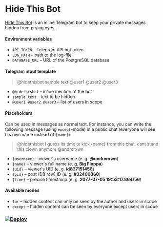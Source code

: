 # Hide This Bot
[Hide This Bot](https://t.me/hidethisbot) is an inline Telegram bot to keep your private messages hidden from prying eyes.

#### Environment variables
- `API_TOKEN` – Telegram API bot token
- `LOG_PATH` – path to the log-file
- `DATABASE_URL` – URL of the PostgreSQL database

#### Telegram input template
> @hidethisbot sample text @user1 @user2 @user3
- `@hidethisbot` – inline mention of the bot
- `sample text` – text to be hidden
- `@user1 @user2 @user3` – list of users in scope

#### Placeholders
Can be used in messages as normal text. For instance, you can write the following message (using `except`-mode) in a public chat (everyone will see his own name instead of `{name}`):
> @hidethisbot I guess its time to kick {name} from this chat. cant stand this clown anymore @undrcrxwn
- `{username}` – viewer's username (e. g. **@undrcrxwn**)
- `{name}` – viewer's full name (e. g. **Big Floppa**)
- `{uid}` – viewer's UID (e. g. **id837151456**)
- `{pid}` – post (DB row) ID (e. g. **#32400360**)
- `{time}` – precise timestamp (e. g. **2077-07-05 19:53:17.864156**)

#### Available modes
- `for` – hidden content can only be seen by the author and users in scope
- `except` – hidden content can be seen by everyone except users in scope

### [![Deploy](https://www.herokucdn.com/deploy/button.svg)](https://heroku.com/deploy?template=https://github.com/undrcrxwn/hidethisbot)
